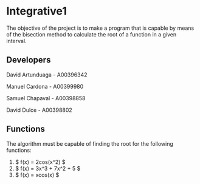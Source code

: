 # Integrative1

The objective of the project is to make a program that is capable by means of the bisection method to calculate the root of a function in a given interval.

## Developers

David Artunduaga - A00396342

Manuel Cardona - A00399980 

Samuel Chapaval - A00398858 

David Dulce - A00398802 

## Functions

The algorithm must be capable of finding the root for the following functions:

1. $ f(x) = 2cos(x^2) $
2. $ f(x) = 3x^3 + 7x^2 + 5 $
3. $ f(x) = xcos(x) $
